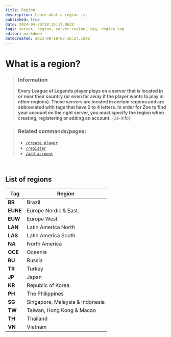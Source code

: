 ```yaml
---
title: Region
description: Learn what a region is.
published: true
date: 2024-04-26T18:19:17.063Z
tags: server, region, server region, tag, region tag
editor: markdown
dateCreated: 2023-08-18T07:16:27.109Z
---
```


# What is a region?

>### Information
>**Every League of Legends player plays on a server that is located in or near their country (or even far away if the player wants to play in other regions).
These servers are located in certain regions and are abbreviated with tags that have 2 to 4 letters. 
In order for Zoe to find your account on the right server, you must specify the region when creating, registering or adding an account.**
>{.is-info}

>### Related commands/pages:
>-   [`/create player`](/en/commands/player/create)
>-   [`/register`](/en/commands/player/register)
>-   [`/add account`](/en/commands/player/addaccount)  

<br>

## List of regions

| Tag  | Region                          |
|------|---------------------------------|
| **BR**   | Brazil                          |
| **EUNE** | Europe Nordic & East            |
| **EUW**  | Europe West                     |
| **LAN**  | Latin America North             |
| **LAS**  | Latin America South             |
| **NA**   | North America                   |
| **OCE**  | Oceania                         |
| **RU**   | Russia                          |
| **TR**   | Turkey                          |
| **JP**   | Japan                           |
| **KR**   | Republic of Korea               |
| **PH**   | The Philippines                 |
| **SG**   | Singapore, Malaysia & Indonesia |
| **TW**   | Taiwan, Hong Kong & Macao       |
| **TH**   | Thailand                        |
| **VN**   | Vietnam                         |